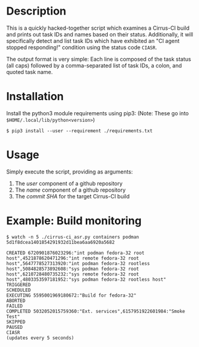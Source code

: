 # Description

This is a quickly hacked-together script which examines a Cirrus-CI
build and prints out task IDs and names based on their status.  Additionally,
it will specifically detect and list task IDs which have exhibited
an "CI agent stopped responding!" condition using the status code
`CIASR`.

The output format is very simple: Each line is composed of the
task status (all caps) followed by a comma-separated list
of task IDs, a colon, and quoted task name.

# Installation

Install the python3 module requirements using pip3:
(Note: These go into `$HOME/.local/lib/python<version>`)

```
$ pip3 install --user --requirement ./requirements.txt
```

# Usage

Simply execute the script, providing as arguments:

1. The *user* component of a github repository
2. The *name* component of a github repository
3. The *commit SHA* for the target Cirrus-CI build

# Example: Build monitoring

```
$ watch -n 5 ./cirrus-ci_asr.py containers podman 5d1f8dcea1401854291932d11bea6aa6920a5682

CREATED 6720901876023296:"int podman fedora-32 root host",4521878620471296:"int remote fedora-32 root host",5647778527313920:"int podman fedora-32 rootless host",5084828573892608:"sys podman fedora-32 root host",6210728480735232:"sys remote fedora-32 root host",4803353597181952:"sys podman fedora-32 rootless host"
TRIGGERED
SCHEDULED
EXECUTING 5595001969180672:"Build for fedora-32"
ABORTED
FAILED
COMPLETED 5032052015759360:"Ext. services",6157951922601984:"Smoke Test"
SKIPPED
PAUSED
CIASR
(updates every 5 seconds)
```
